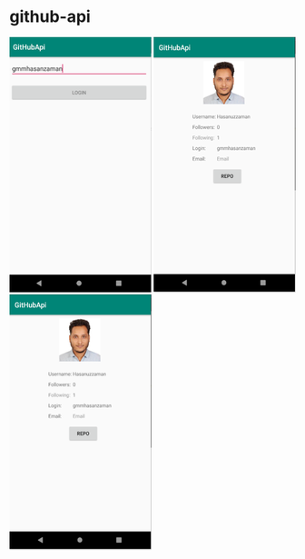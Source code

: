 # github-api
<img src= "images/img-1.png" width = "250" height = "450"> <img src= "images/img-2.png" width = "250" height = "450"><img src= "images/img-2.png" width = "250" height = "450">
